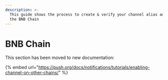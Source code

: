 ```yaml
---
description: >-
  This guide shows the process to create & verify your channel alias address on
  the BNB Chain
---
```


# BNB Chain

This section has been moved to new documentation:

{% embed url="https://push.org/docs/notifications/tutorials/enabling-channel-on-other-chains/" %}
